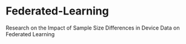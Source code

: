 # Federated-Learning
Research on the Impact of Sample Size Differences in Device Data on Federated Learning
